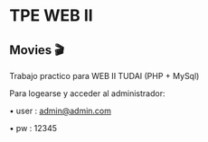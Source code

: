 # TPE WEB II
## Movies 🎬

Trabajo practico para WEB II TUDAI (PHP + MySql)

Para logearse y acceder al administrador:

• user : admin@admin.com

• pw : 12345
